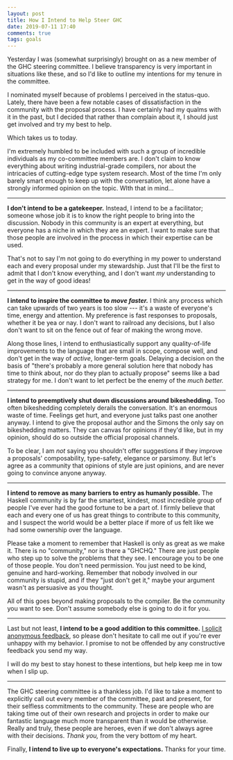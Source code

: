 ```yaml
---
layout: post
title: How I Intend to Help Steer GHC
date: 2019-07-11 17:40
comments: true
tags: goals
---
```


Yesterday I was (somewhat surprisingly) brought on as a new member of the GHC
steering committee. I believe transparency is very important in situations like
these, and so I'd like to outline my intentions for my tenure in the committee.

I nominated myself because of problems I perceived in the status-quo. Lately,
there have been a few notable cases of dissatisfaction in the community with the
proposal process. I have certainly had my qualms with it in the past, but I
decided that rather than complain about it, I should just get involved and try
my best to help.

Which takes us to today.

I'm extremely humbled to be included with such a group of incredible individuals
as my co-committee members are. I don't claim to know everything about writing
industrial-grade compilers, nor about the intricacies of cutting-edge type
system research. Most of the time I'm only barely smart enough to keep up with
the conversation, let alone have a strongly informed opinion on the topic. WIth
that in mind...

---

**I don't intend to be a gatekeeper.**  Instead, I intend to be a facilitator;
someone whose job it is to know the right people to bring into the
discussion. Nobody in this community is an expert at everything, but everyone
has a niche in which they are an expert. I want to make sure that those people
are involved in the process in which their expertise can be used.

That's not to say I'm not going to do everything in my power to understand each
and every proposal under my stewardship. Just that I'll be the first to admit
that I don't know everything, and I don't want *my* understanding to get in the
way of good ideas!

---

**I intend to inspire the committee to *move faster.*** I think any process which
can take upwards of two years is too slow --- it's a waste of everyone's time,
energy and attention. My preference is fast responses to proposals, whether it
be yea or nay. I don't want to railroad any decisions, but I also don't want to
sit on the fence out of fear of making the wrong move.

Along those lines, I intend to enthusiastically support any quality-of-life
improvements to the language that are small in scope, compose well, and don't
get in the way of *active*, longer-term goals. Delaying a decision on the basis
of "there's probably a more general solution here that nobody has time to think
about, nor do they plan to actually propose" seems like a bad strategy for me. I
don't want to let perfect be the enemy of the *much better.*

---

**I intend to preemptively shut down discussions around bikeshedding.** Too
often bikeshedding completely derails the conversation. It's an enormous waste
of time. Feelings get hurt, and everyone just talks past one another anyway. I
intend to give the proposal author and the Simons the only say on bikeshedding
matters. They can canvas for opinions if they'd like, but in my opinion, should
do so outside the official proposal channels.

To be clear, I am *not* saying you shouldn't offer suggestions if they improve a
proposals' composability, type-safety, elegance or parsimony. But let's agree as
a community that opinions of style are just opinions, and are never going to
convince anyone anyway.

---

**I intend to remove as many barriers to entry as humanly possible.** The Haskell
community is by far the smartest, kindest, most incredible group of people I've
ever had the good fortune to be a part of. I firmly believe that each and every
one of us has great things to contribute to this community, and I suspect the
world would be a better place if more of us felt like we had some ownership over
the language.

Please take a moment to remember that Haskell is only as great as we make it.
There is no "community," nor is there a "GHCHQ." There are just people who step
up to solve the problems that they see. I encourage you to be one of those
people. You don't need permission. You just need to be kind, genuine and
hard-working. Remember that nobody involved in our community is stupid, and if
they "just don't get it," maybe your argument wasn't as persuasive as you
thought.

All of this goes beyond making proposals to the compiler. Be the community you
want to see. Don't assume somebody else is going to do it for you.

---

Last but not least, **I intend to be a good addition to this committee.** [I
solicit anonymous feedback](https://whatiswrongwith.me/isovector), so please
don't hesitate to call me out if you're ever unhappy with my behavior. I promise
to not be offended by any constructive feedback you send my way.

I will do my best to stay honest to these intentions, but help keep me in tow
when I slip up.

---

The GHC steering committee is a thankless job. I'd like to take a moment to
explicitly call out every member of the committee, past and present, for their
selfless commitments to the community. These are people who are taking time out
of their own research and projects in order to make our fantastic language much
more transparent than it would be otherwise. Really and truly, these people are
heroes, even if we don't always agree with their decisions. *Thank you,* from
the very bottom of my heart.

Finally, **I intend to live up to everyone's expectations.** Thanks for your
time.

